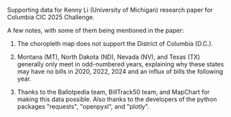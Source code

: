 Supporting data for Kenny Li (University of Michigan) research paper for Columbia CIC 2025 Challenge.

A few notes, with some of them being mentioned in the paper:
1. The choropleth map does not support the District of Columbia (D.C.).
2. Montana (MT), North Dakota (ND), Nevada (NV), and Texas (TX) generally only meet in odd-numbered years, explaining why these states may have no bills in 2020, 2022, 2024 and an influx of bills the following year.

3. Thanks to the Ballotpedia team, BillTrack50 team, and MapChart for making this data possible. Also thanks to the developers of the python packages "requests", "openpyxl", and "plotly".  
